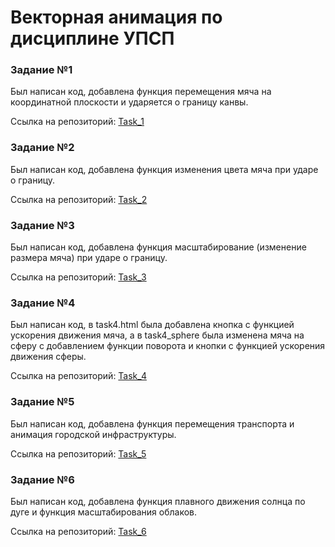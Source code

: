 # Векторная анимация по дисциплине УПСП

### Задание №1

Был написан код, добавлена функция перемещения мяча на координатной плоскости и ударяется о границу канвы.

Ссылка на репозиторий: [Task_1](https://github.com/Nikistor/UPSP/tree/Task_1)

### Задание №2

Был написан код, добавлена функция изменения цвета мяча при ударе о границу.

Ссылка на репозиторий: [Task_2](https://github.com/Nikistor/UPSP/tree/Task_2)

### Задание №3

Был написан код, добавлена функция масштабирование (изменение размера мяча) при ударе о границу.

Ссылка на репозиторий: [Task_3](https://github.com/Nikistor/UPSP/tree/Task_3)

### Задание №4

Был написан код, в task4.html была добавлена кнопка с функцией ускорения движения мяча, а в task4_sphere была изменена мяча  на сферу с добавлением функции поворота и кнопки с функцией ускорения движения сферы.

Ссылка на репозиторий: [Task_4](https://github.com/Nikistor/UPSP/tree/Task_4)

### Задание №5

Был написан код, добавлена функция перемещения транспорта и анимация городской инфраструктуры.

Ссылка на репозиторий: [Task_5](https://github.com/Nikistor/UPSP/tree/Task_5)

### Задание №6

Был написан код, добавлена функция плавного движения солнца по дуге и функция масштабирования облаков.

Ссылка на репозиторий: [Task_6](https://github.com/Nikistor/UPSP/tree/Task_6)
